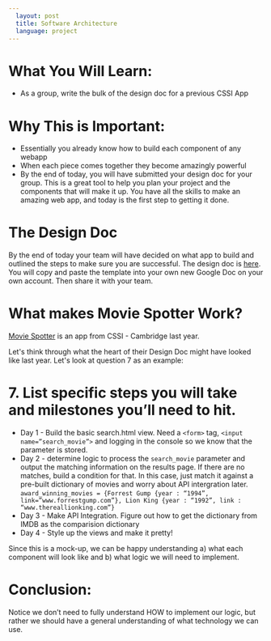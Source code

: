 ```yaml
---
  layout: post
  title: Software Architecture
  language: project
---
```


# What You Will Learn:
* As a group, write the bulk of the design doc for a previous CSSI App

# Why This is Important:
* Essentially you already know how to build each component of any webapp
* When each piece comes together they become amazingly powerful
* By the end of today, you will have submitted your design doc for your group. This is a great tool to help you plan your project and the components that will make it up. You have all the skills to make an amazing web app, and today is the first step to getting it done.

# The Design Doc
By the end of today your team will have decided on what app to build and outlined the steps to make sure you are successful. The design doc is [here](https://docs.google.com/a/google.com/document/d/12qPuYRBiP1AR6rJjbyzG2p_bm--bJ5SPVWK_cTpvA8w/edit?usp=sharing). You will copy and paste the template into your own new Google Doc on your own account. Then share it with your team.

# What makes Movie Spotter Work?

 [Movie Spotter](https://movie-spotter.appspot.com/home) is an app from CSSI - Cambridge last year.

Let's think through what the heart of their Design Doc might have looked like last year. Let's look at question 7 as an example:

# 7. List specific steps you will take and milestones you’ll need to hit.
* Day 1 - Build the basic search.html view. Need a `<form>` tag, `<input name=”search_movie”>` and logging in the console so we know that the parameter is stored.
* Day 2 - determine logic to process the `search_movie` parameter and output the matching information on the results page. If there are no matches, build a condition for that. In this case, just match it against a pre-built dictionary of movies and worry about API intergration later. `award_winning_movies = {Forrest Gump {year : “1994”, link=”www.forrestgump.com”}, Lion King {year : “1992”, link : “www.thereallionking.com”}`
* Day 3 - Make API Integration. Figure out how to get the dictionary from IMDB as the comparision dictionary
* Day 4 - Style up the views and make it pretty!

Since this is a mock-up, we can be happy understanding a) what each component will look like and b) what logic we will need to implement.

# Conclusion:
Notice we don’t need to fully understand HOW to implement our logic, but rather we should have a general understanding of what technology we can use.
